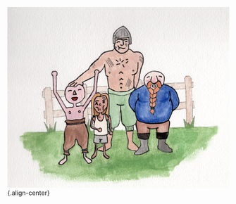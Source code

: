 <!-- TITLE: Session 1 - Introductions -->
![01 Starting Crew](/uploads/01-starting-crew.png "01 Starting Crew"){.align-center}